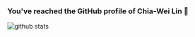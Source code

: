 ###  You've reached the GitHub profile of Chia-Wei Lin 👋
![github stats](https://github-readme-stats.vercel.app/api?username=LinChiaWei&show_icons=true)

<!--
**LinChiaWei/LinChiaWei** is a ✨ _special_ ✨ repository because its `README.md` (this file) appears on your GitHub profile.

Here are some ideas to get you started:

- 🔭 I’m currently working on ...
- 🌱 I’m currently learning ...
- 👯 I’m looking to collaborate on ...
- 🤔 I’m looking for help with ...
- 💬 Ask me about ...
- 📫 How to reach me: ...
- 😄 Pronouns: ...
- ⚡ Fun fact: ...
-->
